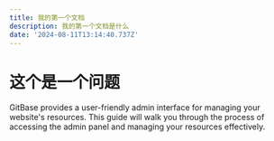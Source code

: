 ```yaml
---
title: 我的第一个文档
description: 我的第一个文档是什么
date: '2024-08-11T13:14:40.737Z'
---
```

# 这个是一个问题

GitBase provides a user-friendly admin interface for managing your website's resources. This guide will walk you through the process of accessing the admin panel and managing your resources effectively.